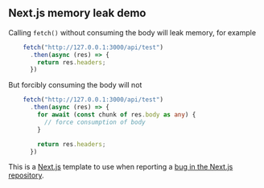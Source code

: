 ## Next.js memory leak demo
Calling `fetch()` without consuming the body will leak memory, for example

```typescript
    fetch("http://127.0.0.1:3000/api/test")
      .then(async (res) => {
        return res.headers;
      })
```

But forcibly consuming the body will not

```typescript
    fetch("http://127.0.0.1:3000/api/test")
      .then(async (res) => {
        for await (const chunk of res.body as any) {
          // force consumption of body
        }

        return res.headers;
      })
```

This is a [Next.js](https://nextjs.org/) template to use when reporting a [bug in the Next.js repository](https://github.com/vercel/next.js/issues). 